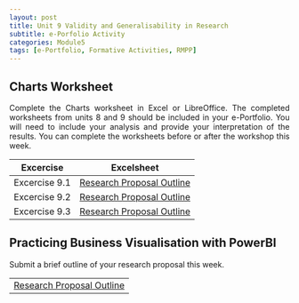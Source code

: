 ```yaml
---
layout: post
title: Unit 9 Validity and Generalisability in Research
subtitle: e-Porfolio Activity
categories: Module5
tags: [e-Portfolio, Formative Activities, RMPP]
---
```

<html lang="en">



<body>



<h2>Charts Worksheet</h2>

<p style="text-align: justify;">Complete the Charts worksheet in Excel or LibreOffice. The completed worksheets from units 8 and 9 should be included in your e-Portfolio. You will need to include your analysis and provide your interpretation of the results. You can complete the worksheets before or after the workshop this week.</p
                              

<table>
 
| Excercise | Excelsheet|
|-----------------|-----------------|
| Excercise 9.1  | <a href="../../../../artefacts/RMPP_Unit9_Exe 9.1D.xlsx" target="_blank" class="button large">Research Proposal Outline</a>|
| Excercise 9.2  | <a href="../../../../artefacts/RMPP_Unit9_Exe 9.1D.xlsx" target="_blank" class="button large">Research Proposal Outline</a>|
| Excercise 9.3  | <a href="../../../../artefacts/RMPP_Unit9_Exe 9.1D.xlsx" target="_blank" class="button large">Research Proposal Outline</a>|
</table>

<h2>Practicing Business Visualisation with PowerBI</h2>

<p style="text-align: justify;"> Submit a brief outline of your research proposal this week.</p>


<table>
    <tr>
       <td> <a href="../../../../artefacts/RMPP-Unit07-Initial_Post.pdf" target="_blank" class="button large">Research Proposal Outline</a></td> 
    </tr>
</table>



</body>
</html>




